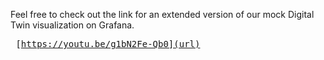 Feel free to check out the link for an extended version of our mock Digital Twin visualization on Grafana. <pre>
[https://youtu.be/g1bN2Fe-Qb0](url) 
